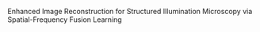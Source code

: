 Enhanced Image Reconstruction for Structured Illumination
Microscopy via Spatial-Frequency Fusion Learning
